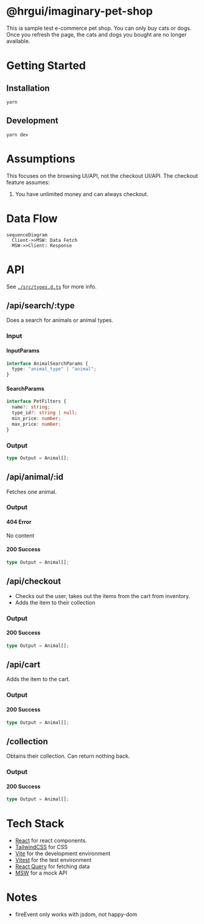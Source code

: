 # @hrgui/imaginary-pet-shop

This ia sample test e-commerce pet shop. You can only buy cats or dogs. Once you refresh the page, the cats and dogs you bought are no longer available.

# Getting Started

## Installation

```
yarn
```

## Development

```
yarn dev
```

# Assumptions

This focuses on the browsing UI/API, not the checkout UI/API. The checkout feature assumes:

1. You have unlimited money and can always checkout.

# Data Flow

```mermaid
sequenceDiagram
  Client->>MSW: Data Fetch
  MSW->>Client: Response
```

# API

See [`./src/types.d.ts`](./src/types.d.ts) for more info.

## /api/search/:type

Does a search for animals or animal types.

### Input

#### InputParams

```ts
interface AnimalSearchParams {
  type: "animal_type" | "animal";
}
```

#### SearchParams

```ts
interface PetFilters {
  name?: string;
  type_id?: string | null;
  min_price: number;
  max_price: number;
}
```

### Output

```ts
type Output = Animal[];
```

## /api/animal/:id

Fetches one animal.

### Output

#### 404 Error

No content

#### 200 Success

```ts
type Output = Animal[];
```

## /api/checkout

- Checks out the user, takes out the items from the cart from inventory.
- Adds the item to their collection

### Output

#### 200 Success

```ts
type Output = Animal[];
```

## /api/cart

Adds the item to the cart.

### Output

#### 200 Success

```ts
type Output = Animal[];
```

## /collection

Obtains their collection. Can return nothing back.

### Output

#### 200 Success

```ts
type Output = Animal[];
```

# Tech Stack

- [React](https://reactjs.org/) for react components.
- [TailwindCSS](https://tailwindcss.com/) for CSS
- [Vite](https://vitejs.dev/) for the development environment
- [Vitest](https://vitest.dev/) for the test environment
- [React Query](https://tanstack.com/query/v4/?from=reactQueryV3&original=https://react-query-v3.tanstack.com/) for fetching data
- [MSW](https://mswjs.io/) for a mock API

# Notes

- fireEvent only works with jsdom, not happy-dom
